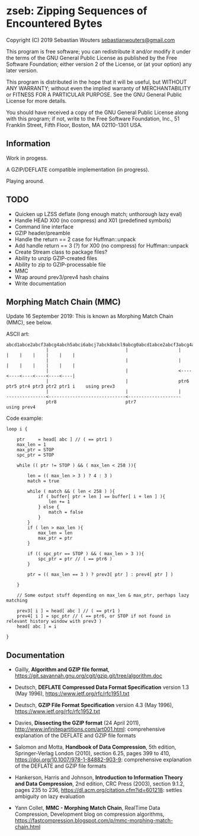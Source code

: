 zseb: Zipping Sequences of Encountered Bytes
============================================

Copyright (C) 2019 Sebastian Wouters <sebastianwouters@gmail.com>

This program is free software; you can redistribute it and/or modify
it under the terms of the GNU General Public License as published by
the Free Software Foundation; either version 2 of the License, or
(at your option) any later version.

This program is distributed in the hope that it will be useful,
but WITHOUT ANY WARRANTY; without even the implied warranty of
MERCHANTABILITY or FITNESS FOR A PARTICULAR PURPOSE.  See the
GNU General Public License for more details.

You should have received a copy of the GNU General Public License along
with this program; if not, write to the Free Software Foundation, Inc.,
51 Franklin Street, Fifth Floor, Boston, MA 02110-1301 USA.

Information
-----------

Work in progess.

A GZIP/DEFLATE compatible implementation (in progress).

Playing around.

TODO
----

   - Quicken up LZSS deflate (long enough match; unthorough lazy eval)
   - Handle HEAD X00 (no compress) and X01 (predefined symbols)
   - Command line interface
   - GZIP header/preamble
   - Handle the return == 2 case for Huffman::unpack
   - Add handle return == 3 (?) for X00 (no compress) for Huffman::unpack
   - Create Stream class to package files?
   - Ability to unzip GZIP-created files
   - Ability to zip to GZIP-processable file
   - MMC
   - Wrap around prev3/prev4 hash chains
   - Write documentation

Morphing Match Chain (MMC)
--------------------------

Update 16 September 2019: This is known as
Morphing Match Chain (MMC), see below.

ASCII art:

    abcd1abce2abcf3abcg4abch5abci6abcj7abck8abcl9abcg0abcd1abce2abcf3abcg4abch5abci6abcj7abck8abcl9abcg0
                   |                             |                   |    |    |    |    |    |    |
                   |                             |                   |    |    |    |    |    |    |
                   |                             |                   <----<----<----<----<----<----|
                   |                             |                   ptr6 ptr5 ptr4 ptr3 ptr2 ptr1 i    using prev3
                   |                             |                   |
    ---------------<-----------------------------<--------------------
                   ptr8                          ptr7                                                   using prev4


Code example:

    loop i {
    
        ptr     = head[ abc ] // ( == ptr1 )
        max_len = 1
        max_ptr = STOP
        spc_ptr = STOP
    
        while (( ptr != STOP ) && ( max_len < 258 )){
    
            len = (( max_len > 3 ) ? 4 : 3 )
            match = true
    
            while ( match && ( len < 258 ) ){
                if ( buffer[ ptr + len ] == buffer[ i + len ] ){
                    len += 1
                } else {
                    match = false
                }
            }
            if ( len > max_len ){
                max_len = len
                max_ptr = ptr
            }
    
            if (( spc_ptr == STOP ) && ( max_len > 3 )){
                spc_ptr = ptr // ( == ptr6 )
            }
    
            ptr = (( max_len == 3 ) ? prev3[ ptr ] : prev4[ ptr ] )
    
        }
    
        // Some output stuff depending on max_len & max_ptr, perhaps lazy matching
    
        prev3[ i ] = head[ abc ] // ( == ptr1 )
        prev4[ i ] = spc_ptr // ( == ptr6, or STOP if not found in relevant history window with prev3 )
        head[ abc ] = i
    
    }

Documentation
-------------

   - Gailly, **Algorithm and GZIP file format**,
     <https://git.savannah.gnu.org/cgit/gzip.git/tree/algorithm.doc>

   - Deutsch, **DEFLATE Compressed Data Format Specification**
     version 1.3 (May 1996), <https://www.ietf.org/rfc/rfc1951.txt>

   - Deutsch, **GZIP File Format Specification** version 4.3
     (May 1996), <https://www.ietf.org/rfc/rfc1952.txt>

   - Davies, **Dissecting the GZIP format** (24 April 2011),
     <http://www.infinitepartitions.com/art001.html>: comprehensive
     explanation of the DEFLATE and GZIP file formats

   - Salomon and Motta, **Handbook of Data Compression**, 5th edition,
     Springer-Verlag London (2010), section 6.25, pages 399 to 410,
     <https://doi.org/10.1007/978-1-84882-903-9>: comprehensive
     explanation of the DEFLATE and GZIP file formats

   - Hankerson, Harris and Johnson, **Introduction to Information
     Theory and Data Compression**, 2nd edition, CRC Press (2003),
     section 9.1.2, pages 235 to 236,
     <https://dl.acm.org/citation.cfm?id=601218>: settles ambiguity
     on lazy evaluation

   - Yann Collet, **MMC - Morphing Match Chain**, RealTime Data
     Compression, Development blog on compression algorithms,
     <https://fastcompression.blogspot.com/p/mmc-morphing-match-chain.html>

